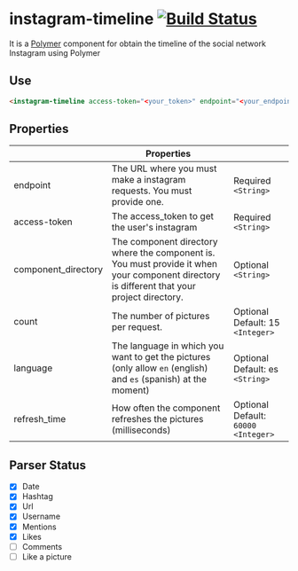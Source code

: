 # instagram-timeline [![Build Status](https://travis-ci.org/JuanFryS/instagram-timeline.svg?branch=master)](https://travis-ci.org/JuanFryS/instagram-timeline.svg?branch=master)

It is a [Polymer](https://www.polymer-project.org/1.0/) component for obtain the timeline of the social network Instagram using Polymer

## Use
```html
<instagram-timeline access-token="<your_token>" endpoint="<your_endpoint>" language=[<your_endpoint>]></instagram-timeline>
```
## Properties

|                     | Properties                                                                                                                                   |                                   |
|---------------------|---------------------------------------------------------------------------------------------------------------------------------------------|-----------------------------------|
| endpoint            | The URL where you must make a instagram requests. You must provide one.                                                                                       | Required  `<String>`                |
| access-token               | The access_token to get the user's instagram                                                                   | Required `<String>`               |
| component_directory | The component directory where the component is. You must provide it when your component directory is different that your project directory. | Optional `<String>`               |
| count            | The number of pictures per request.                                                                                                           | Optional Default: 15  `<Integer>` |
| language            | The language in which you want to get the pictures (only allow `en` (english) and `es` (spanish) at the moment)                                | Optional Default: es `<String>`   |
| refresh_time            | How often the component refreshes the pictures (milliseconds)                              | Optional Default: `60000` `<Integer>`   |

## Parser Status

- [x] Date
- [x] Hashtag
- [x] Url
- [x] Username
- [x] Mentions
- [x] Likes
- [ ] Comments
- [ ] Like a picture
